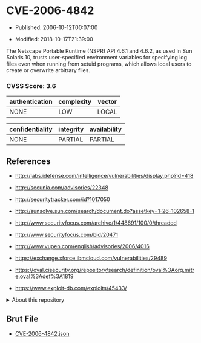 # CVE-2006-4842

- Published: 2006-10-12T00:07:00

- Modified: 2018-10-17T21:39:00

The Netscape Portable Runtime (NSPR) API 4.6.1 and 4.6.2, as used in Sun Solaris 10, trusts user-specified environment variables for specifying log files even when running from setuid programs, which allows local users to create or overwrite arbitrary files.

### CVSS Score: **3.6**

| authentication | complexity | vector |
| --- | --- | --- |
| NONE | LOW | LOCAL |

| confidentiality | integrity | availability |
| --- | --- | --- |
| NONE | PARTIAL | PARTIAL |

## References

* http://labs.idefense.com/intelligence/vulnerabilities/display.php?id=418

* http://secunia.com/advisories/22348

* http://securitytracker.com/id?1017050

* http://sunsolve.sun.com/search/document.do?assetkey=1-26-102658-1

* http://www.securityfocus.com/archive/1/448691/100/0/threaded

* http://www.securityfocus.com/bid/20471

* http://www.vupen.com/english/advisories/2006/4016

* https://exchange.xforce.ibmcloud.com/vulnerabilities/29489

* https://oval.cisecurity.org/repository/search/definition/oval%3Aorg.mitre.oval%3Adef%3A1819

* https://www.exploit-db.com/exploits/45433/

<details>
<summary>About this repository</summary> 

  This repository is part of the project [Live Hack CVE](https://github.com/Live-Hack-CVE). Main website can be found [www.live-hack.org](https://www.live-hack.org) 
  
  Made by [Sn0wAlice](https://github.com/Sn0wAlice) for the people that care about security and need to have a feed of the latest CVEs. Hope you enjoy it, don't forget to star the repo and follow me on [Twitter](https://twitter.com/Sn0wAlice) and [Github](https://github.com/Sn0wAlice). And that is my [personnal website](https://www.alice-snow.me/)

  - [Home Page](https://github.com/Live-Hack-CVE)
  - [Framework](https://github.com/Live-Hack-CVE/cve-framework)
  - [CVE database](https://github.com/Live-Hack-CVE/full_database)
  - [Changelog](https://github.com/Live-Hack-CVE/Changelog)
</details>

## Brut File

* [CVE-2006-4842.json](https://raw.githubusercontent.com/Live-Hack-CVE/full_database/main/cves/2006/CVE-2006-4842.json)

